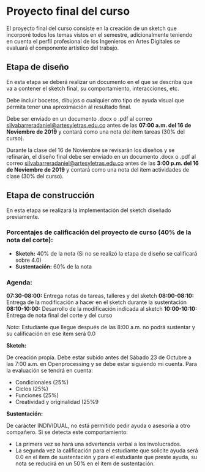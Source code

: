 # Proyecto final del curso

El proyecto final del curso consiste en la creación de un sketch que incorporé todos los temas vistos en el semestre, adicionalmente teniendo en cuenta el perfil profesional de los Ingenieros en Artes Digitales se evaluará el componente artístico del trabajo.

## Etapa de diseño

En esta etapa se deberá realizar un documento en el que se describa que va a contener el sketch final, su comportamiento, interacciones, etc.

Debe incluir bocetos, dibujos o cualquier otro tipo de ayuda visual que permita tener una aproximación al resultado final.

Debe ser enviado en un documento .docx o .pdf al correo [silvabarreradaniel@artesyletras.edu.co]() antes de las **07:00 a.m. del 16 de Noviembre de 2019** y contará como una nota del ítem tareas (30% del curso).

Durante la clase del 16 de Noviembre se revisarán los diseños y se refinarán, el diseño final debe ser enviado en un documento .docx o .pdf al correo [silvabarreradaniel@artesyletras.edu.co]() antes de las **3:00 p.m. del 16 de Noviembre de 2019** y contará como una nota del ítem actividades de clase (30% del curso).

## Etapa de construcción

En esta etapa se realizará la implementación del sketch diseñado previamente.

### Porcentajes de calificación del proyecto de curso (40% de la nota del corte):

*	**Sketch:** 40% de la nota (Si no se realizó la etapa de diseño se calificará sobre 4.0)
*	**Sustentación:** 60% de la nota

### Agenda:

**07:30-08:00:** Entrega notas de tareas, talleres y del sketch
**08:00-08:10:** Entrega de la modificación a hacer en el sketch durante la sustentación
**08:10-10:00:** Desarrollo de la modificación indicada al sketch
**10:00-10:10:** Entrega de nota final del corte y del curso

*Nota:* Estudiante que llegue después de las 8:00 a.m. no podrá sustentar y su calificación en ese ítem será 0.0

**Sketch:**

De creación propia. Debe estar subido antes del Sábado 23 de Octubre a las 7:00 a.m. en Openprocessing y se debe estar siguiendo mi cuenta. Para la evaluación se tendrá en cuenta:

*	Condicionales (25%)
*	Ciclos (25%)
*	Funciones (25%)
*	Creatividad y originalidad (25%9

**Sustentación:**

De carácter INDIVIDUAL, no está permitido pedir ayuda o asesoría a otro compañero. Si se detecta este comportamiento:

*	La primera vez se hará una advertencia verbal a los involucrados.
*	La segunda vez la calificación para el estudiante que solicite ayuda será 0.0 en el ítem de sustentación y para el estudiante que preste ayuda, su nota se reducirá en un 50% en el ítem de sustentación.
